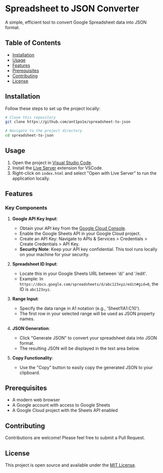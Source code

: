 # Spreadsheet to JSON Converter

A simple, efficient tool to convert Google Spreadsheet data into JSON format.

## Table of Contents
- [Installation](#installation)
- [Usage](#usage)
- [Features](#features)
- [Prerequisites](#prerequisites)
- [Contributing](#contributing)
- [License](#license)

## Installation

Follow these steps to set up the project locally:

```bash
# Clone this repository
git clone https://github.com/ant1po1e/spreadsheet-to-json

# Navigate to the project directory
cd spreadsheet-to-json
```

## Usage

1. Open the project in [Visual Studio Code](https://code.visualstudio.com).
2. Install the [Live Server](https://marketplace.visualstudio.com/items?itemName=ritwickdey.LiveServer) extension for VSCode.
3. Right-click on `index.html` and select "Open with Live Server" to run the application locally.

## Features

### Key Components

1. **Google API Key Input**: 
   - Obtain your API key from the [Google Cloud Console](https://console.cloud.google.com).
   - Enable the Google Sheets API in your Google Cloud project.
   - Create an API Key: Navigate to APIs & Services > Credentials > Create Credentials > API Key.
   - **Security Note**: Keep your API key confidential. This tool runs locally on your machine for your security.

2. **Spreadsheet ID Input**:
   - Locate this in your Google Sheets URL between 'd/' and '/edit'.
   - Example: In `https://docs.google.com/spreadsheets/d/abc123xyz/edit#gid=0`, the ID is `abc123xyz`.

3. **Range Input**:
   - Specify the data range in A1 notation (e.g., 'Sheet1!A1:C10').
   - The first row in your selected range will be used as JSON property names.

4. **JSON Generation**:
   - Click "Generate JSON" to convert your spreadsheet data into JSON format.
   - The resulting JSON will be displayed in the text area below.

5. **Copy Functionality**:
   - Use the "Copy" button to easily copy the generated JSON to your clipboard.

## Prerequisites

- A modern web browser
- A Google account with access to Google Sheets
- A Google Cloud project with the Sheets API enabled

## Contributing

Contributions are welcome! Please feel free to submit a Pull Request.

## License

This project is open source and available under the [MIT License](LICENSE).
